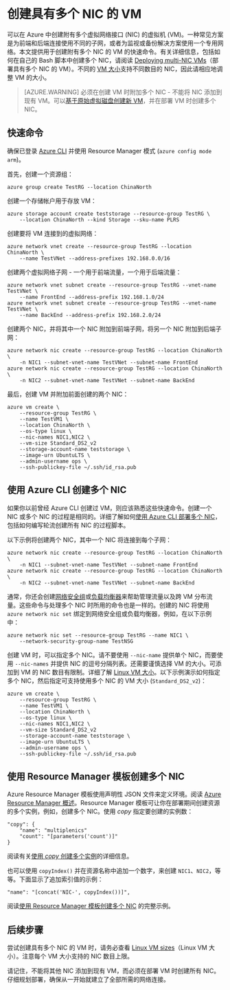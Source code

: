 <properties
   pageTitle="在 Linux VM 上配置多个 NIC | Azure"
   description="了解如何使用 Azure CLI 或 Resource Manager 模板创建附有多个 NIC 的 VM。"
   services="virtual-machines-linux"
   documentationCenter=""
   authors="iainfoulds"
   manager="timlt"
   editor=""/>

<tags
	ms.service="virtual-machines-linux"
	ms.date="08/02/2016"
	wacn.date="09/05/2016"/>

# 创建具有多个 NIC 的 VM
可以在 Azure 中创建附有多个虚拟网络接口 (NIC) 的虚拟机 (VM)。一种常见方案是为前端和后端连接使用不同的子网，或者为监视或备份解决方案使用一个专用网络。本文提供用于创建附有多个 NIC 的 VM 的快速命令。有关详细信息，包括如何在自己的 Bash 脚本中创建多个 NIC，请阅读 [Deploying multi-NIC VMs](/documentation/articles/virtual-network-deploy-multinic-arm-cli/)（部署具有多个 NIC 的 VM）。不同的 [VM 大小](/documentation/articles/virtual-machines-linux-sizes/)支持不同数目的 NIC，因此请相应地调整 VM 的大小。

>[AZURE.WARNING] 必须在创建 VM 时附加多个 NIC - 不能将 NIC 添加到现有 VM。可以[基于原始虚拟磁盘创建新 VM](/documentation/articles/virtual-machines-linux-copy-vm/)，并在部署 VM 时创建多个 NIC。

## 快速命令
确保已登录 [Azure CLI](/documentation/articles/xplat-cli-install/) 并使用 Resource Manager 模式 (`azure config mode arm`)。

首先，创建一个资源组：

    azure group create TestRG --location ChinaNorth

创建一个存储帐户用于存放 VM：

    azure storage account create teststorage --resource-group TestRG \
        --location ChinaNorth --kind Storage --sku-name PLRS

创建要将 VM 连接到的虚拟网络：

    azure network vnet create --resource-group TestRG --location ChinaNorth \
        --name TestVNet --address-prefixes 192.168.0.0/16 

创建两个虚拟网络子网 - 一个用于前端流量，一个用于后端流量：

    azure network vnet subnet create --resource-group TestRG --vnet-name TestVNet \
        --name FrontEnd --address-prefix 192.168.1.0/24
    azure network vnet subnet create --resource-group TestRG --vnet-name TestVNet \
        --name BackEnd --address-prefix 192.168.2.0/24

创建两个 NIC，并将其中一个 NIC 附加到前端子网，将另一个 NIC 附加到后端子网：

    azure network nic create --resource-group TestRG --location ChinaNorth \
        -n NIC1 --subnet-vnet-name TestVNet --subnet-name FrontEnd
    azure network nic create --resource-group TestRG --location ChinaNorth \
        -n NIC2 --subnet-vnet-name TestVNet --subnet-name BackEnd

最后，创建 VM 并附加前面创建的两个 NIC：

    azure vm create \            
        --resource-group TestRG \
        --name TestVM1 \
        --location ChinaNorth \
        --os-type linux \
        --nic-names NIC1,NIC2 \
        --vm-size Standard_DS2_v2
        --storage-account-name teststorage \
        --image-urn UbuntuLTS \
        --admin-username ops \
        --ssh-publickey-file ~/.ssh/id_rsa.pub

## 使用 Azure CLI 创建多个 NIC
如果你以前曾经 Azure CLI 创建过 VM，则应该熟悉这些快速命令。创建一个 NIC 或多个 NIC 的过程是相同的。详细了解如何[使用 Azure CLI 部署多个 NIC](/documentation/articles/virtual-network-deploy-multinic-arm-cli/)，包括如何编写轮流创建所有 NIC 的过程脚本。

以下示例将创建两个 NIC，其中一个 NIC 将连接到每个子网：

    azure network nic create --resource-group TestRG --location ChinaNorth \
        -n NIC1 --subnet-vnet-name TestVNet --subnet-name FrontEnd
    azure network nic create --resource-group TestRG --location ChinaNorth \
        -n NIC2 --subnet-vnet-name TestVNet --subnet-name BackEnd

通常，你还会创建[网络安全组](/documentation/articles/virtual-networks-nsg/)或[负载均衡器](/documentation/articles/load-balancer-overview/)来帮助管理流量以及跨 VM 分布流量。这些命令与处理多个 NIC 时所用的命令也是一样的。创建的 NIC 将使用 `azure network nic set` 绑定到网络安全组或负载均衡器，例如，在以下示例中：

    azure network nic set --resource-group TestRG --name NIC1 \
        --network-security-group-name TestNSG

创建 VM 时，可以指定多个 NIC。请不要使用 `--nic-name` 提供单个 NIC，而要使用 `--nic-names` 并提供 NIC 的逗号分隔列表。还需要谨慎选择 VM 的大小。可添加到 VM 的 NIC 数目有限制。详细了解 [Linux VM 大小](/documentation/articles/virtual-machines-linux-sizes/)。以下示例演示如何指定多个 NIC，然后指定可支持使用多个 NIC 的 VM 大小 (`Standard_DS2_v2`)：

    azure vm create \            
        --resource-group TestRG \
        --name TestVM1 \
        --location ChinaNorth \
        --os-type linux \
        --nic-names NIC1,NIC2 \
        --vm-size Standard_DS2_v2
        --storage-account-name teststorage \
        --image-urn UbuntuLTS \
        --admin-username ops \
        --ssh-publickey-file ~/.ssh/id_rsa.pub

## 使用 Resource Manager 模板创建多个 NIC
Azure Resource Manager 模板使用声明性 JSON 文件来定义环境。阅读 [Azure Resource Manager 概述](/documentation/articles/resource-group-overview/)。Resource Manager 模板可让你在部署期间创建资源的多个实例，例如，创建多个 NIC。使用 *copy* 指定要创建的实例数：

    "copy": {
        "name": "multiplenics"
        "count": "[parameters('count')]"
    }

阅读有关[使用 *copy* 创建多个实例](/documentation/articles/resource-group-create-multiple/)的详细信息。

也可以使用 `copyIndex()` 并在资源名称中追加一个数字，来创建 `NIC1`、`NIC2`，等等。下面显示了追加索引值的示例：

    "name": "[concat('NIC-', copyIndex())]", 

阅读[使用 Resource Manager 模板创建多个 NIC](/documentation/articles/virtual-network-deploy-multinic-arm-template/) 的完整示例。

## 后续步骤
尝试创建具有多个 NIC 的 VM 时，请务必查看 [Linux VM sizes](/documentation/articles/virtual-machines-linux-sizes/)（Linux VM 大小）。注意每个 VM 大小支持的 NIC 数目上限。

请记住，不能将其他 NIC 添加到现有 VM，而必须在部署 VM 时创建所有 NIC。仔细规划部署，确保从一开始就建立了全部所需的网络连接。

<!---HONumber=Mooncake_0829_2016-->